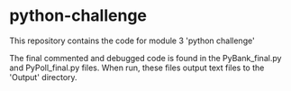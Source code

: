 # python-challenge

This repository contains the code for module 3 'python challenge'

The final commented and debugged code is found in the PyBank_final.py and PyPoll_final.py files.
When run, these files output text files to the 'Output' directory.
